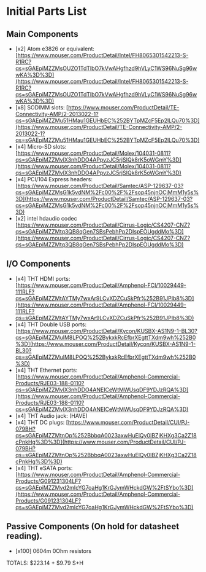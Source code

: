 # Initial Parts List

## Main Components

- [x2] Atom e3826 or equivalent: [https://www.mouser.com/ProductDetail/Intel/FH8065301542213-S-R1RC?qs=sGAEpiMZZMsOUZO1TdTlbO7kVwAHgfhzd9hVLyC1WS96NuSg96wwKA%3D%3D](https://www.mouser.com/ProductDetail/Intel/FH8065301542213-S-R1RC?qs=sGAEpiMZZMsOUZO1TdTlbO7kVwAHgfhzd9hVLyC1WS96NuSg96wwKA%3D%3D)
- [x8] SODIMM slots: [https://www.mouser.com/ProductDetail/TE-Connectivity-AMP/2-2013022-1?qs=sGAEpiMZZMu51HMau1GEUHbEC%252BYTpMZcF5Ep2lLQu70%3D](https://www.mouser.com/ProductDetail/TE-Connectivity-AMP/2-2013022-1?qs=sGAEpiMZZMu51HMau1GEUHbEC%252BYTpMZcF5Ep2lLQu70%3D)
- [x4] Micro-SD slots: [https://www.mouser.com/ProductDetail/Molex/104031-0811?qs=sGAEpiMZZMvlX3nhDDO4APpvzJC5rjSIQk8rK5oWGmY%3D](https://www.mouser.com/ProductDetail/Molex/104031-0811?qs=sGAEpiMZZMvlX3nhDDO4APpvzJC5rjSIQk8rK5oWGmY%3D)
- [x4] PCI/104 Express headers: [https://www.mouser.com/ProductDetail/Samtec/ASP-129637-03?qs=sGAEpiMZZMsG1k5vdNM%2Fc00%2F%2Fsop45njnOCjMmM1y5s%3D](https://www.mouser.com/ProductDetail/Samtec/ASP-129637-03?qs=sGAEpiMZZMsG1k5vdNM%2Fc00%2F%2Fsop45njnOCjMmM1y5s%3D)
- [x2] intel hdaudio codec [https://www.mouser.com/ProductDetail/Cirrus-Logic/CS4207-CNZ?qs=sGAEpiMZZMtq3QB8qGen7SBsPebhPp2DIspEOUgddMo%3D](https://www.mouser.com/ProductDetail/Cirrus-Logic/CS4207-CNZ?qs=sGAEpiMZZMtq3QB8qGen7SBsPebhPp2DIspEOUgddMo%3D)


## I/O Components

- [x4] THT HDMI ports: [https://www.mouser.com/ProductDetail/Amphenol-FCI/10029449-111RLF?qs=sGAEpiMZZMtAYTMy7wxAr9LCvXDZCuSkPfr%252B91JPIb8%3D](https://www.mouser.com/ProductDetail/Amphenol-FCI/10029449-111RLF?qs=sGAEpiMZZMtAYTMy7wxAr9LCvXDZCuSkPfr%252B91JPIb8%3D)
- [x4] THT Double USB ports: [https://www.mouser.com/ProductDetail/Kycon/KUSBX-AS1N9-1-BL30?qs=sGAEpiMZZMulM8LPOQ%252BykxkRcEfbrXEgttTXdm9wh%252B0%3D](https://www.mouser.com/ProductDetail/Kycon/KUSBX-AS1N9-1-BL30?qs=sGAEpiMZZMulM8LPOQ%252BykxkRcEfbrXEgttTXdm9wh%252B0%3D)
- [x4] THT Ethernet ports: [https://www.mouser.com/ProductDetail/Amphenol-Commercial-Products/RJE03-188-0110?qs=sGAEpiMZZMvlX3nhDDO4ANEICeWtMWUsqDF9YDJzRQA%3D](https://www.mouser.com/ProductDetail/Amphenol-Commercial-Products/RJE03-188-0110?qs=sGAEpiMZZMvlX3nhDDO4ANEICeWtMWUsqDF9YDJzRQA%3D)
- [x4] THT Audio jack: (HAVE)
- [x4] THT DC plugs: [https://www.mouser.com/ProductDetail/CUI/PJ-079BH?qs=sGAEpiMZZMtnOp%252BbbqA0023axwHuElQy0IBZjKHXg3Ca2Z18cPnkHg%3D%3D](https://www.mouser.com/ProductDetail/CUI/PJ-079BH?qs=sGAEpiMZZMtnOp%252BbbqA0023axwHuElQy0IBZjKHXg3Ca2Z18cPnkHg%3D%3D)
- [x4] THT eSATA ports: [https://www.mouser.com/ProductDetail/Amphenol-Commercial-Products/G091231304LF?qs=sGAEpiMZZMvd2mIcYG7oaHg1KrGJymWHckdGW%2FtSYbo%3D](https://www.mouser.com/ProductDetail/Amphenol-Commercial-Products/G091231304LF?qs=sGAEpiMZZMvd2mIcYG7oaHg1KrGJymWHckdGW%2FtSYbo%3D)

## Passive Components (On hold for datasheet reading).

- [x100] 0604m 0Ohm resistors

TOTALS: $223.14 + $9.79 S+H
